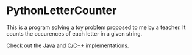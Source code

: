 # PythonLetterCounter

This is a program solving a toy problem proposed to me by a teacher. It counts the occurences of each letter in a given string. 

Check out the [Java](https://github.com/Sebastian-Heinzenburger/JavaLetterCounter) and [C/C++](https://github.com/Sebastian-Heinzenburger/CppLetterCounter) implementations.
